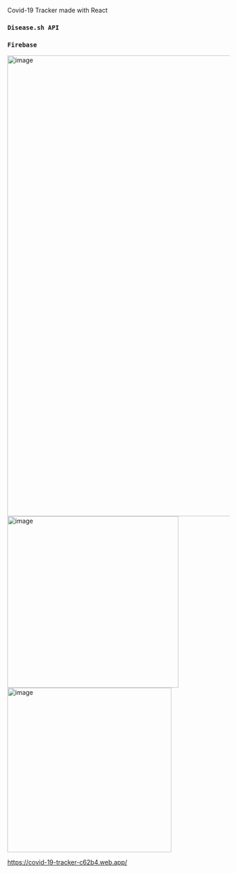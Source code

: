 Covid-19 Tracker made with React
### `Disease.sh API`
### `Firebase`

<img width="1042" alt="image" src="https://user-images.githubusercontent.com/79704021/208122730-448828b3-8bba-459e-8d6f-8101c7877350.png">

<img width="388" alt="image" src="https://user-images.githubusercontent.com/79704021/208122757-c6569208-e8d2-4a5a-980c-8586f0141163.png">

<img width="372" alt="image" src="https://user-images.githubusercontent.com/79704021/208122922-144574c0-779e-4c32-8311-e83e0f2e2cf0.png">


https://covid-19-tracker-c62b4.web.app/
